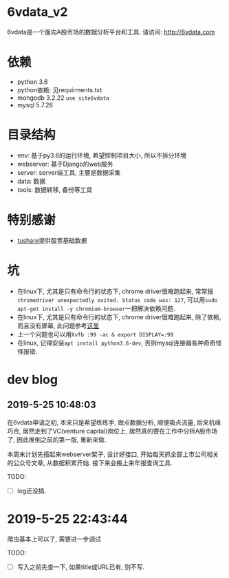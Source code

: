 # 6vdata_v2
6vdata是一个面向A股市场的数据分析平台和工具.
请访问: http://6vdata.com

# 依赖

* python 3.6
* python依赖: 见requirments.txt
* mongodb 3.2.22 `use site6vdata`
* mysql 5.7.26

# 目录结构

* env: 基于py3.6的运行环境, 希望控制项目大小, 所以不拆分环境
* webserver: 基于Django的web服务
* server: server端工具, 主要是数据采集
* data: 数据
* tools: 数据转移, 备份等工具

# 特别感谢

* [tushare](https://tushare.pro/)提供股票基础数据

# 坑

* 在linux下, 尤其是只有命令行的状态下, chrome driver很难跑起来, 常常报`chromedriver unexpectedly exited. Status code was: 127`, 可以用`sudo apt-get install -y chromium-browser`一把解决依赖问题.
* 在linux下, 尤其是只有命令行的状态下, chrome driver很难跑起来, 除了依赖, 而且没有屏幕, 此问题参考[这里](https://stackoverflow.com/questions/10399557/is-it-possible-to-run-selenium-firefox-web-driver-without-a-gui)
* 上一个问题也可以用`Xvfb :99 -ac & export DISPLAY=:99`
* 在linux, 记得安装`apt install python3.6-dev`, 否则mysql连接器各种奇奇怪怪报错.

# dev blog

## 2019-5-25 10:48:03
在6vdata申请之初, 本来只是希望练练手, 做点数据分析, 顺便吸点流量, 后来机缘巧合, 居然走到了VC(venture capital)岗位上, 居然真的要在工作中分析A股市场了, 因此推倒之前的第一版, 重新来做.

本周末计划先搭起来webserver架子, 设计好接口, 开始每天抓全部上市公司相关的公众号文章, 从数据积累开始.
接下来会搬上来年报查询工具.

TODO:

- [ ] log还没搞.

# 2019-5-25 22:43:44
爬虫基本上可以了, 需要进一步调试

TODO:

- [ ] 写入之前先查一下, 如果title或URL已有, 则不写.

